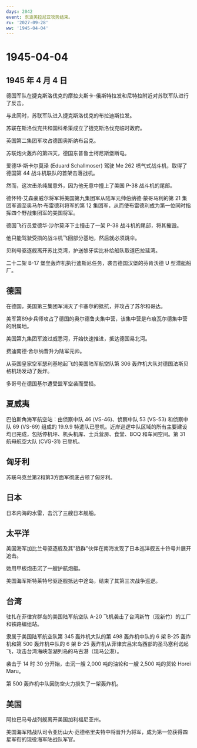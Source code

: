 ```yaml
---
days: 2042
event: 东波美拉尼亚攻势结束。
ru: '2027-09-28'
ww: '1945-04-04'
---
```


# 1945-04-04

## 1945 年 4 月 4 日

德国军队在捷克斯洛伐克的摩拉夫斯卡-俄斯特拉发和尼特拉附近对苏联军队进行了反击。

与此同时，苏联军队进入捷克斯洛伐克的布拉迪斯拉发。

苏联在斯洛伐克共和国科希策成立了捷克斯洛伐克临时政府。

英国第二集团军攻占德国奥斯纳布吕克。

苏联炮火轰炸的第四天，德国东普鲁士柯尼斯堡断电。

爱德华·斯卡尔莫泽 (Eduard Schallmoser) 驾驶 Me 262
喷气式战斗机，取得了德国第 44 战斗机联队的首架击落战机。

然而，这次击杀纯属意外，因为他无意中撞上了美国 P-38 战斗机的尾部。

德怀特·艾森豪威尔将军将美国第九集团军从陆军元帅伯纳德·蒙哥马利的第 21
集团军调至奥马尔·布雷德利将军的第 12
集团军，从而使布雷德利成为第一位同时指挥四个野战集团军的美国将军。

德国飞行员爱德华·沙尔莫泽下士撞击了一架 P-38 战斗机的尾部，将其摧毁。

他只能驾驶受损的战斗机飞回部分基地，然后就必须跳伞。

贝利号驱逐舰离开苏比克湾，护送黎牙实比补给船队取道巴拉延湾。

二十二架 B-17 堡垒轰炸机执行迪斯尼任务，袭击德国汉堡的芬肯沃德 U
型潜艇船厂。

## 德国

在德国，美国第三集团军消灭了卡塞尔的抵抗，并攻占了苏尔和哥达。

美军第89步兵师攻占了德国的奥尔德鲁夫集中营，该集中营是布痕瓦尔德集中营的附属地。

美国第九集团军渡过威悉河，开始快速推进，抵达德国易北河。

费迪南德·舍尔纳晋升为陆军元帅。

从英国皇家空军瑟利基地起飞的美国陆军航空队第 306
轰炸机大队对德国法斯贝格机场发动了轰炸。

多哥号在德国基尔遭受盟军空袭而受损。

## 夏威夷

巴伯斯角海军航空站：由侦察中队 46 (VS-46)、侦察中队 53 (VS-53)
和侦察中队 69 (VS-69) 组成的 19.9.9
特遣队已登机。近岸巡逻中队区域的所有主要建设均已完成，包括停机坪、机头机库、士兵营房、食堂、BOQ
和车间空间。第 31 航母航空大队 (CVG-31) 已登机。

## 匈牙利

苏联乌克兰第2和第3方面军彻底占领了匈牙利。

## 日本

日本内海的水雷，击沉了三艘日本舰船。

## 太平洋

美国海军加比兰号驱逐舰及其"狼群"伙伴在南海发现了日本巡洋舰五十铃号并展开追击。

她用甲板炮击沉了一艘护航炮艇。

美国海军斯特莱特号驱逐舰抵达中途岛，结束了其第三次战争巡逻。

## 台湾

驻扎在菲律宾群岛的美国陆军航空队 A-20
飞机袭击了台湾新竹（现新竹）的工厂和铁路编组站。

隶属于美国陆军航空队第 345 轰炸机大队的第 498 轰炸机中队的 6 架 B-25
轰炸机和第 500 轰炸机中队的 6 架 B-25
轰炸机从菲律宾吕宋岛西部的圣马塞利诺起飞，攻击台湾海峡澎湖列岛的马古港（现马公港）。

袭击于 14 时 30 分开始，击沉一艘 2,000 吨的油轮和一艘 2,500 吨的货轮
Horei Maru。

第 500 轰炸机中队因防空火力损失了一架轰炸机。

## 美国

阿拉巴马号战列舰离开美国加利福尼亚州。

美国海军陆战队司令亚历山大·范德格里夫特中将晋升为将军，成为第一位获得四星军衔的现役海军陆战队军官。